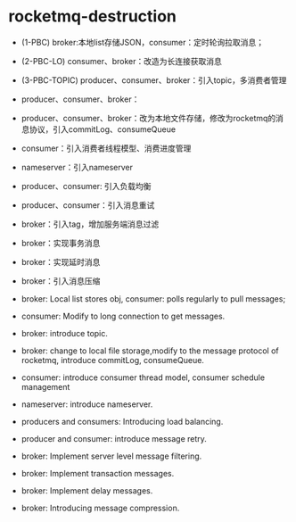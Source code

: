 # rocketmq-destruction
- (1-PBC) broker:本地list存储JSON，consumer：定时轮询拉取消息；
- (2-PBC-LO) consumer、broker：改造为长连接获取消息
- (3-PBC-TOPIC) producer、consumer、broker：引入topic，多消费者管理
- producer、consumer、broker：
- producer、consumer、broker：改为本地文件存储，修改为rocketmq的消息协议，引入commitLog、consumeQueue
- consumer：引入消费者线程模型、消费进度管理
- nameserver：引入nameserver
- producer、consumer: 引入负载均衡
- producer、consumer：引入消息重试
- broker：引入tag，增加服务端消息过滤
- broker：实现事务消息
- broker：实现延时消息
- broker：引入消息压缩

- broker: Local list stores obj, consumer: polls regularly to pull messages;
- consumer: Modify to long connection to get messages.
- broker: introduce topic. 
- broker: change to local file storage,modify to the message protocol of rocketmq, introduce commitLog, consumeQueue.
- consumer: introduce consumer thread model, consumer schedule management
- nameserver: introduce nameserver.
- producers and consumers: Introducing load balancing.
- producer and consumer: introduce message retry.
- broker: Implement server level message filtering.
- broker: Implement transaction messages.
- broker: Implement delay messages.
- broker: Introducing message compression.
